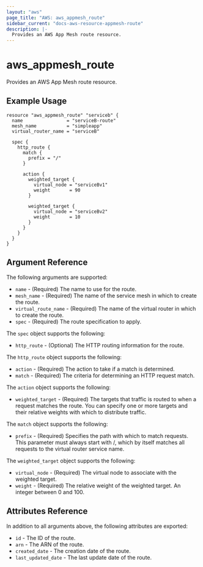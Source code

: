 ```yaml
---
layout: "aws"
page_title: "AWS: aws_appmesh_route"
sidebar_current: "docs-aws-resource-appmesh-route"
description: |-
  Provides an AWS App Mesh route resource.
---
```


# aws_appmesh_route

Provides an AWS App Mesh route resource.

## Example Usage

```hcl
resource "aws_appmesh_route" "serviceb" {
  name                = "serviceB-route"
  mesh_name           = "simpleapp"
  virtual_router_name = "serviceB"

  spec {
    http_route {
      match {
        prefix = "/"
      }

      action {
        weighted_target {
          virtual_node = "serviceBv1"
          weight       = 90
        }

        weighted_target {
          virtual_node = "serviceBv2"
          weight       = 10
        }
      }
    }
  }
}
```

## Argument Reference

The following arguments are supported:

* `name` - (Required) The name to use for the route.
* `mesh_name` - (Required) The name of the service mesh in which to create the route.
* `virtual_route_name` - (Required) The name of the virtual router in which to create the route.
* `spec` - (Required) The route specification to apply.

The `spec` object supports the following:

* `http_route` - (Optional) The HTTP routing information for the route.

The `http_route` object supports the following:

* `action` - (Required) The action to take if a match is determined.
* `match` - (Required) The criteria for determining an HTTP request match.

The `action` object supports the following:

* `weighted_target` - (Required) The targets that traffic is routed to when a request matches the route.
You can specify one or more targets and their relative weights with which to distribute traffic.

The `match` object supports the following:

* `prefix` - (Required) Specifies the path with which to match requests.
This parameter must always start with /, which by itself matches all requests to the virtual router service name.

The `weighted_target` object supports the following:

* `virtual_node` - (Required) The virtual node to associate with the weighted target.
* `weight` - (Required) The relative weight of the weighted target. An integer between 0 and 100.

## Attributes Reference

In addition to all arguments above, the following attributes are exported:

* `id` - The ID of the route.
* `arn` - The ARN of the route.
* `created_date` - The creation date of the route.
* `last_updated_date` - The last update date of the route.
